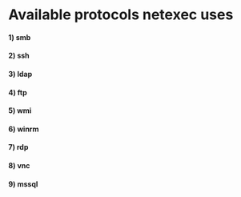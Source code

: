 # Available protocols netexec uses

#### 1) smb

#### 2) ssh

#### 3) ldap

#### 4) ftp

#### 5) wmi

#### 6) winrm

#### 7) rdp

#### 8) vnc

#### 9) mssql
